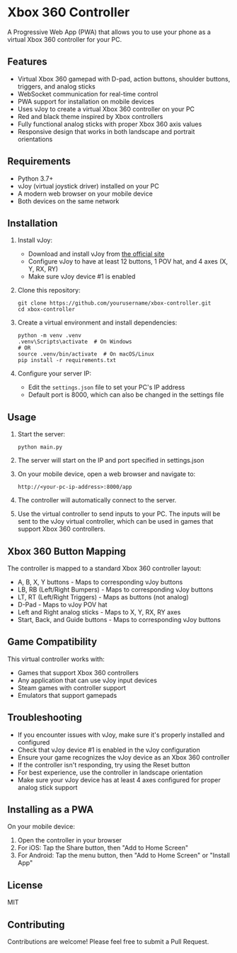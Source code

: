 # Xbox 360 Controller

A Progressive Web App (PWA) that allows you to use your phone as a virtual Xbox 360 controller for your PC.

## Features

- Virtual Xbox 360 gamepad with D-pad, action buttons, shoulder buttons, triggers, and analog sticks
- WebSocket communication for real-time control
- PWA support for installation on mobile devices
- Uses vJoy to create a virtual Xbox 360 controller on your PC
- Red and black theme inspired by Xbox controllers
- Fully functional analog sticks with proper Xbox 360 axis values
- Responsive design that works in both landscape and portrait orientations

## Requirements

- Python 3.7+
- vJoy (virtual joystick driver) installed on your PC
- A modern web browser on your mobile device
- Both devices on the same network

## Installation

1. Install vJoy:
   - Download and install vJoy from [the official site](http://vjoystick.sourceforge.net/site/index.php/download-a-install/download)
   - Configure vJoy to have at least 12 buttons, 1 POV hat, and 4 axes (X, Y, RX, RY)
   - Make sure vJoy device #1 is enabled

2. Clone this repository:
   ```
   git clone https://github.com/yourusername/xbox-controller.git
   cd xbox-controller
   ```

3. Create a virtual environment and install dependencies:
   ```
   python -m venv .venv
   .venv\Scripts\activate  # On Windows
   # OR
   source .venv/bin/activate  # On macOS/Linux
   pip install -r requirements.txt
   ```

4. Configure your server IP:
   - Edit the `settings.json` file to set your PC's IP address
   - Default port is 8000, which can also be changed in the settings file

## Usage

1. Start the server:
   ```
   python main.py
   ```

2. The server will start on the IP and port specified in settings.json

3. On your mobile device, open a web browser and navigate to:
   ```
   http://<your-pc-ip-address>:8000/app
   ```

4. The controller will automatically connect to the server.

5. Use the virtual controller to send inputs to your PC. The inputs will be sent to the vJoy virtual controller, which can be used in games that support Xbox 360 controllers.

## Xbox 360 Button Mapping

The controller is mapped to a standard Xbox 360 controller layout:

- A, B, X, Y buttons - Maps to corresponding vJoy buttons
- LB, RB (Left/Right Bumpers) - Maps to corresponding vJoy buttons
- LT, RT (Left/Right Triggers) - Maps as buttons (not analog)
- D-Pad - Maps to vJoy POV hat
- Left and Right analog sticks - Maps to X, Y, RX, RY axes
- Start, Back, and Guide buttons - Maps to corresponding vJoy buttons

## Game Compatibility

This virtual controller works with:
- Games that support Xbox 360 controllers
- Any application that can use vJoy input devices
- Steam games with controller support
- Emulators that support gamepads

## Troubleshooting

- If you encounter issues with vJoy, make sure it's properly installed and configured
- Check that vJoy device #1 is enabled in the vJoy configuration
- Ensure your game recognizes the vJoy device as an Xbox 360 controller
- If the controller isn't responding, try using the Reset button
- For best experience, use the controller in landscape orientation
- Make sure your vJoy device has at least 4 axes configured for proper analog stick support

## Installing as a PWA

On your mobile device:

1. Open the controller in your browser
2. For iOS: Tap the Share button, then "Add to Home Screen"
3. For Android: Tap the menu button, then "Add to Home Screen" or "Install App"

## License

MIT

## Contributing

Contributions are welcome! Please feel free to submit a Pull Request.
